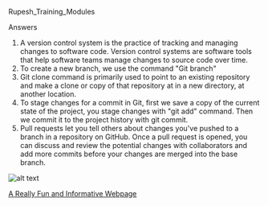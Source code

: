 Rupesh_Training_Modules

Answers

1. A version control system is the practice of tracking and managing changes to software code. Version control systems are software tools that help software teams manage changes to source code over time.
2. To create a new branch, we use the command "Git branch"
3. Git clone command is primarily used to point to an existing repository and make a clone or copy of that repository at in a new directory, at another location.
4. To stage changes for a commit in Git, first we save a copy of the current state of the project, you stage changes with "git add" command. Then we commit it to the project history with git commit.
5. Pull requests let you tell others about changes you've pushed to a branch in a repository on GitHub. Once a pull request is opened, you can discuss and review the potential changes with collaborators and add more commits before your changes are merged into the base branch.

![alt text](https://media0.giphy.com/media/9Ai5dIk8xvBm0/giphy.gif?cid=ecf05e471jr001rx8gn1x8515w4gomohrcsvupewpvaabg08&ep=v1_gifs_search&rid=giphy.gif&ct=g "Logo Title text 1")

[A Really Fun and Informative Webpage](https://neal.fun/)

